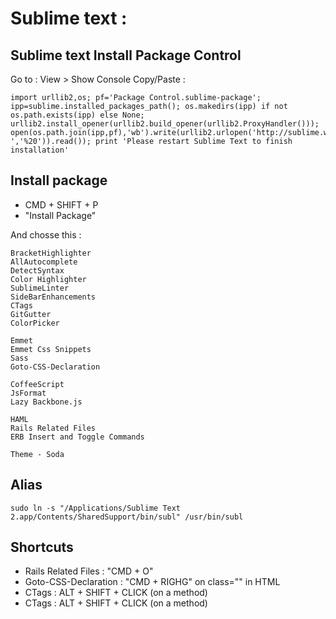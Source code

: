 # Sublime text :

## Sublime text Install Package Control
Go to : View > Show Console
Copy/Paste :

	import urllib2,os; pf='Package Control.sublime-package'; ipp=sublime.installed_packages_path(); os.makedirs(ipp) if not os.path.exists(ipp) else None; urllib2.install_opener(urllib2.build_opener(urllib2.ProxyHandler())); open(os.path.join(ipp,pf),'wb').write(urllib2.urlopen('http://sublime.wbond.net/'+pf.replace(' ','%20')).read()); print 'Please restart Sublime Text to finish installation'

## Install package

- CMD + SHIFT + P
- "Install Package"

And chosse this :
	
	BracketHighlighter
	AllAutocomplete
	DetectSyntax
	Color Highlighter
	SublimeLinter
	SideBarEnhancements
	CTags
	GitGutter
	ColorPicker
	
	Emmet
	Emmet Css Snippets
	Sass
	Goto-CSS-Declaration
	
	CoffeeScript
	JsFormat
	Lazy Backbone.js
	
	HAML
	Rails Related Files
	ERB Insert and Toggle Commands
	
	Theme - Soda
	
## Alias

	sudo ln -s "/Applications/Sublime Text 2.app/Contents/SharedSupport/bin/subl" /usr/bin/subl

## Shortcuts
- Rails Related Files : "CMD + O"
- Goto-CSS-Declaration : "CMD + RIGHG" on class="" in HTML
- CTags : ALT + SHIFT + CLICK (on a method)
- CTags : ALT + SHIFT + CLICK (on a method)
